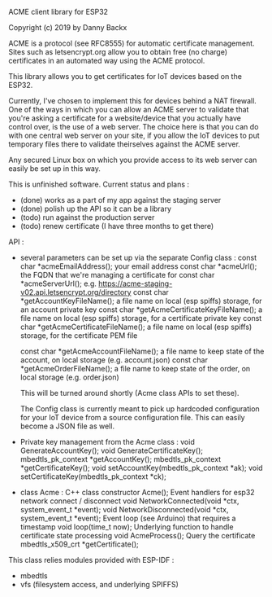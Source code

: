 ACME client library for ESP32

Copyright (c) 2019 by Danny Backx

ACME is a protocol (see RFC8555) for automatic certificate management.
Sites such as letsencrypt.org allow you to obtain free (no charge) certificates in an automated way
using the ACME protocol.

This library allows you to get certificates for IoT devices based on the ESP32.

Currently, I've chosen to implement this for devices behind a NAT firewall.
One of the ways in which you can allow an ACME server to validate that you're asking a certificate for
a website/device that you actually have control over, is the use of a web server.
The choice here is that you can do with one central web server on your site, if you allow the IoT devices
to put temporary files there to validate theirselves against the ACME server.

Any secured Linux box on which you provide access to its web server can easily be set up in this way.

This is unfinished software. Current status and plans :
- (done) works as a part of my app against the staging server
- (done) polish up the API so it can be a library
- (todo) run against the production server
- (todo) renew certificate (I have three months to get there)

API :
- several parameters can be set up via the separate Config class :
  const char *acmeEmailAddress();		your email address
  const char *acmeUrl();			the FQDN that we're managing a certificate for
  const char *acmeServerUrl();			e.g.  https://acme-staging-v02.api.letsencrypt.org/directory
  const char *getAccountKeyFileName();		a file name on local (esp spiffs) storage, for an account private key
  const char *getAcmeCertificateKeyFileName();	a file name on local (esp spiffs) storage, for a certificate private key
  const char *getAcmeCertificateFileName();	a file name on local (esp spiffs) storage, for the certificate PEM file

  const char *getAcmeAccountFileName();		a file name to keep state of the account, on local storage (e.g. account.json)
  const char *getAcmeOrderFileName();		a file name to keep state of the order, on local storage (e.g. order.json)

  This will be turned around shortly (Acme class APIs to set these).

  The Config class is currently meant to pick up hardcoded configuration for your IoT device
  from a source configuration file. This can easily become a JSON file as well.

- Private key management from the Acme class :
    void GenerateAccountKey();
    void GenerateCertificateKey();
    mbedtls_pk_context *getAccountKey();
    mbedtls_pk_context *getCertificateKey();
    void setAccountKey(mbedtls_pk_context *ak);
    void setCertificateKey(mbedtls_pk_context *ck);

- class Acme :
    C++ class constructor		Acme();
    Event handlers for esp32 network connect / disconnect
    					void NetworkConnected(void *ctx, system_event_t *event);
    					void NetworkDisconnected(void *ctx, system_event_t *event);
    Event loop (see Arduino) that requires a timestamp
    					void loop(time_t now);
    Underlying function to handle certificate state processing
    					void AcmeProcess();
    Query the certificate
    					mbedtls_x509_crt *getCertificate();

This class relies modules provided with ESP-IDF :
- mbedtls
- vfs (filesystem access, and underlying SPIFFS)
